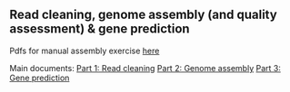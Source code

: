 ## Read cleaning, genome assembly (and quality assessment) & gene prediction

Pdfs for manual assembly exercise [here](assembly-practical-part1)

Main documents:
[Part 1: Read cleaning](read-cleaning.md)
[Part 2: Genome assembly](assembly.md)
[Part 3: Gene prediction](prediction.md)
